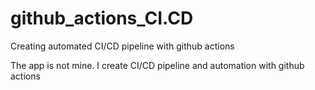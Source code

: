 # github_actions_CI.CD
Creating automated CI/CD pipeline with github actions

The app is not mine. I create CI/CD pipeline and automation with github actions
